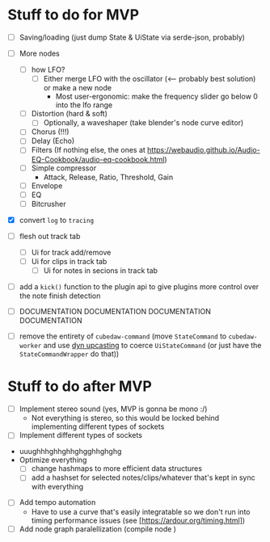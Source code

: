 # Stuff to do for MVP

- [ ] Saving/loading (just dump State & UiState via serde-json, probably)

- [ ] More nodes

  - [ ] how LFO?
    - [ ] Either merge LFO with the oscillator (<-- probably best solution) or make a new node
      - Most user-ergonomic: make the frequency slider go below 0 into the lfo range
  - [ ] Distortion (hard & soft)
    - [ ] Optionally, a waveshaper (take blender's node curve editor)
  - [ ] Chorus (!!!)
  - [ ] Delay (Echo)
  - [ ] Filters (If nothing else, the ones at https://webaudio.github.io/Audio-EQ-Cookbook/audio-eq-cookbook.html)
  - [ ] Simple compressor
    - Attack, Release, Ratio, Threshold, Gain
  - [ ] Envelope
  - [ ] EQ
  - [ ] Bitcrusher

- [x] convert `log` to `tracing`

- [ ] flesh out track tab

  - [ ] Ui for track add/remove
  - [ ] Ui for clips in track tab
    - [ ] Ui for notes in secions in track tab

- [ ] add a `kick()` function to the plugin api to give plugins more control over the note finish detection

- [ ] DOCUMENTATION DOCUMENTATION DOCUMENTATION DOCUMENTATION

- [ ] remove the entirety of `cubedaw-command` (move `StateCommand` to `cubedaw-worker` and use [dyn upcasting](https://github.com/rust-lang/rust/issues/65991) to coerce `UiStateCommand` (or just have the `StateCommandWrapper` do that))

# Stuff to do after MVP

- [ ] Implement stereo sound (yes, MVP is gonna be mono :/)
  - Not everything is stereo, so this would be locked behind implementing different types of sockets
- [ ] Implement different types of sockets
- uuughhhghhghhghgghhghghg
- Optimize everything
  - [ ] change hashmaps to more efficient data structures
  - [ ] add a hashset for selected notes/clips/whatever that's kept in sync with everything
- [ ] Add tempo automation
  - Have to use a curve that's easily integratable so we don't run into timing performance issues (see [https://ardour.org/timing.html])
- [ ] Add node graph paralellization (compile node )
